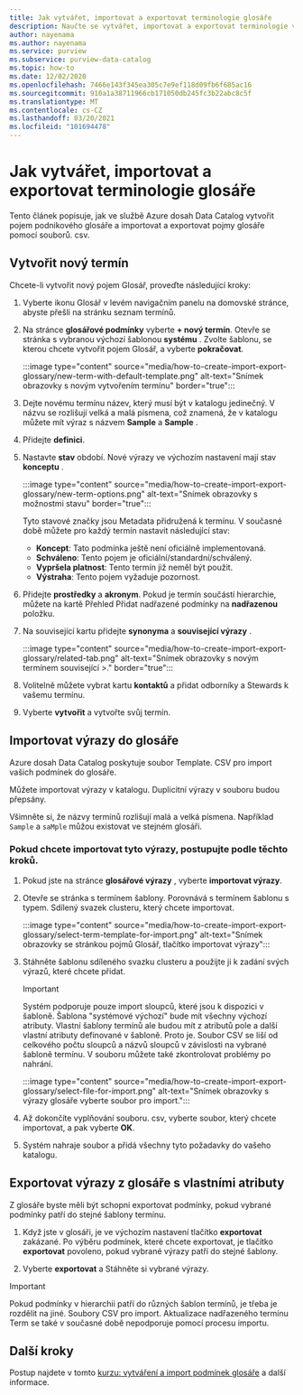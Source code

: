 ```yaml
---
title: Jak vytvářet, importovat a exportovat terminologie glosáře
description: Naučte se vytvářet, importovat a exportovat terminologie v Azure dosah.
author: nayenama
ms.author: nayenama
ms.service: purview
ms.subservice: purview-data-catalog
ms.topic: how-to
ms.date: 12/02/2020
ms.openlocfilehash: 7466e143f345ea305c7e9ef118d09fb6f685ac16
ms.sourcegitcommit: 910a1a38711966cb171050db245fc3b22abc8c5f
ms.translationtype: MT
ms.contentlocale: cs-CZ
ms.lasthandoff: 03/20/2021
ms.locfileid: "101694478"
---
```

# <a name="how-to-create-import-and-export-glossary-terms"></a>Jak vytvářet, importovat a exportovat terminologie glosáře

Tento článek popisuje, jak ve službě Azure dosah Data Catalog vytvořit pojem podnikového glosáře a importovat a exportovat pojmy glosáře pomocí souborů. csv.

## <a name="create-a-new-term"></a>Vytvořit nový termín

Chcete-li vytvořit nový pojem Glosář, proveďte následující kroky:

1. Vyberte ikonu Glosář v levém navigačním panelu na domovské stránce, abyste přešli na stránku seznam termínů.

2. Na stránce **glosářové podmínky** vyberte **+ nový termín**. Otevře se stránka s vybranou výchozí šablonou **systému** . Zvolte šablonu, se kterou chcete vytvořit pojem Glosář, a vyberte **pokračovat**.

   :::image type="content" source="media/how-to-create-import-export-glossary/new-term-with-default-template.png" alt-text="Snímek obrazovky s novým vytvořením termínu" border="true":::

3. Dejte novému termínu název, který musí být v katalogu jedinečný. V názvu se rozlišují velká a malá písmena, což znamená, že v katalogu můžete mít výraz s názvem **Sample** a **Sample** .

4. Přidejte **definici**.

5. Nastavte **stav** období. Nové výrazy ve výchozím nastavení mají stav **konceptu** .

   :::image type="content" source="media/how-to-create-import-export-glossary/new-term-options.png" alt-text="Snímek obrazovky s možnostmi stavu" border="true":::

   Tyto stavové značky jsou Metadata přidružená k termínu. V současné době můžete pro každý termín nastavit následující stav:

   - **Koncept**: Tato podmínka ještě není oficiálně implementovaná.
   - **Schváleno**: Tento pojem je oficiální/standardní/schválený.
   - **Vypršela platnost**: Tento termín již neměl být použit.
   - **Výstraha**: Tento pojem vyžaduje pozornost.

6. Přidejte **prostředky** a **akronym**. Pokud je termín součástí hierarchie, můžete na kartě Přehled Přidat nadřazené podmínky na **nadřazenou** položku.

7. Na související kartu přidejte **synonyma** a **související výrazy** .

   :::image type="content" source="media/how-to-create-import-export-glossary/related-tab.png" alt-text="Snímek obrazovky s novým termínem související >." border="true":::

8. Volitelně můžete vybrat kartu **kontaktů** a přidat odborníky a Stewards k vašemu termínu.

9. Vyberte **vytvořit** a vytvořte svůj termín.

## <a name="import-terms-into-the-glossary"></a>Importovat výrazy do glosáře

Azure dosah Data Catalog poskytuje soubor Template. CSV pro import vašich podmínek do glosáře.

Můžete importovat výrazy v katalogu. Duplicitní výrazy v souboru budou přepsány.

Všimněte si, že názvy termínů rozlišují malá a velká písmena. Například `Sample` a `saMple` můžou existovat ve stejném glosáři.

### <a name="to-import-terms-follow-these-steps"></a>Pokud chcete importovat tyto výrazy, postupujte podle těchto kroků.

1. Pokud jste na stránce **glosářové výrazy** , vyberte **importovat výrazy**.

2. Otevře se stránka s termínem šablony. Porovnává s termínem šablonu s typem. Sdílený svazek clusteru, který chcete importovat.

   :::image type="content" source="media/how-to-create-import-export-glossary/select-term-template-for-import.png" alt-text="Snímek obrazovky se stránkou pojmů Glosář, tlačítko importovat výrazy":::

3. Stáhněte šablonu sdíleného svazku clusteru a použijte ji k zadání svých výrazů, které chcete přidat.

   > [!Important]
   > Systém podporuje pouze import sloupců, které jsou k dispozici v šabloně. Šablona "systémové výchozí" bude mít všechny výchozí atributy.
   > Vlastní šablony termínů ale budou mít z atributů pole a další vlastní atributy definované v šabloně. Proto je. Soubor CSV se liší od celkového počtu sloupců a názvů sloupců v závislosti na vybrané šabloně termínu. V souboru můžete také zkontrolovat problémy po nahrání.

   :::image type="content" source="media/how-to-create-import-export-glossary/select-file-for-import.png" alt-text="Snímek obrazovky s výrazy glosáře vyberte soubor pro import.":::

4. Až dokončíte vyplňování souboru. csv, vyberte soubor, který chcete importovat, a pak vyberte **OK**.

5. Systém nahraje soubor a přidá všechny tyto požadavky do vašeho katalogu.

## <a name="export-terms-from-glossary-with-custom-attributes"></a>Exportovat výrazy z glosáře s vlastními atributy

Z glosáře byste měli být schopni exportovat podmínky, pokud vybrané podmínky patří do stejné šablony termínu.

1. Když jste v glosáři, je ve výchozím nastavení tlačítko **exportovat** zakázané. Po výběru podmínek, které chcete exportovat, je tlačítko **exportovat** povoleno, pokud vybrané výrazy patří do stejné šablony.

2. Vyberte **exportovat** a Stáhněte si vybrané výrazy.

 > [!Important]
   > Pokud podmínky v hierarchii patří do různých šablon termínů, je třeba je rozdělit na jiné. Soubory CSV pro import. Aktualizace nadřazeného termínu Term se také v současné době nepodporuje pomocí procesu importu.


## <a name="next-steps"></a>Další kroky

Postup najdete v tomto [kurzu: vytváření a import podmínek glosáře](tutorial-import-create-glossary-terms.md) a další informace.

